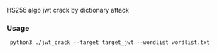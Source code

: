 HS256 algo jwt crack by dictionary attack

### Usage
``` python3 ./jwt_crack --target target_jwt --wordlist wordlist.txt```
